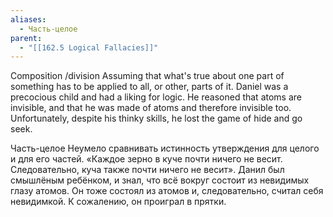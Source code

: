 ```yaml
---
aliases:
  - Часть-целое
parent:
  - "[[162.5 Logical Fallacies]]"
---
```

Composition /division
Assuming that what's true about one part of something has to be applied to all, or other, parts of it.
Daniel was a precocious child and had a liking for logic. He reasoned that atoms are invisible, and that he was made of atoms and therefore invisible too.
Unfortunately, despite his thinky skills, he lost the game of hide and go seek.

Часть-целое
Неумело сравнивать истинность утверждения для целого и для его частей. «Каждое зерно в куче почти ничего не весит. Следовательно, куча также почти ничего не весит».
Данил был смышлёным ребёнком, и знал, что всё вокруг состоит из невидимых глазу атомов. Он тоже состоял из атомов и, следовательно, считал себя невидимкой. К сожалению, он проиграл в прятки.